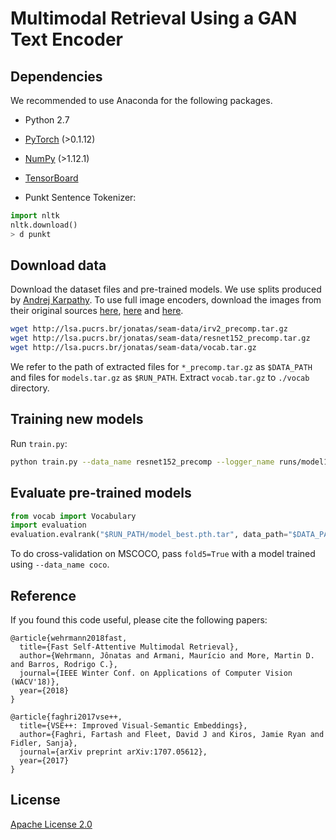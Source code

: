 # Multimodal Retrieval Using a GAN Text Encoder

## Dependencies
We recommended to use Anaconda for the following packages.

* Python 2.7
* [PyTorch](http://pytorch.org/) (>0.1.12)
* [NumPy](http://www.numpy.org/) (>1.12.1)
* [TensorBoard](https://github.com/TeamHG-Memex/tensorboard_logger)

* Punkt Sentence Tokenizer:
```python
import nltk
nltk.download()
> d punkt
```

## Download data

Download the dataset files and pre-trained models. We use splits produced by [Andrej Karpathy](http://cs.stanford.edu/people/karpathy/deepimagesent/). To use full image encoders, download the images from their original sources [here](http://nlp.cs.illinois.edu/HockenmaierGroup/Framing_Image_Description/KCCA.html), [here](http://shannon.cs.illinois.edu/DenotationGraph/) and [here](http://mscoco.org/).

```bash
wget http://lsa.pucrs.br/jonatas/seam-data/irv2_precomp.tar.gz
wget http://lsa.pucrs.br/jonatas/seam-data/resnet152_precomp.tar.gz
wget http://lsa.pucrs.br/jonatas/seam-data/vocab.tar.gz
```

We refer to the path of extracted files for `*_precomp.tar.gz` as `$DATA_PATH` and 
files for `models.tar.gz` as `$RUN_PATH`. Extract `vocab.tar.gz` to `./vocab` 
directory.


## Training new models
Run `train.py`:

```bash
python train.py --data_name resnet152_precomp --logger_name runs/model1 --text_encoder gru --max_violation --trade_coeff 0.5 --resume /models/txt_enc.tar --resume2 models/txt_enc_epoch_600.pth
```

## Evaluate pre-trained models

```python
from vocab import Vocabulary
import evaluation
evaluation.evalrank("$RUN_PATH/model_best.pth.tar", data_path="$DATA_PATH", split="test")'
```

To do cross-validation on MSCOCO, pass `fold5=True` with a model trained using 
`--data_name coco`.


## Reference

If you found this code useful, please cite the following papers:

    @article{wehrmann2018fast,
      title={Fast Self-Attentive Multimodal Retrieval},
      author={Wehrmann, Jônatas and Armani, Maurício and More, Martin D. and Barros, Rodrigo C.},
      journal={IEEE Winter Conf. on Applications of Computer Vision (WACV'18)},
      year={2018}
    }
    
    @article{faghri2017vse++,
      title={VSE++: Improved Visual-Semantic Embeddings},
      author={Faghri, Fartash and Fleet, David J and Kiros, Jamie Ryan and Fidler, Sanja},
      journal={arXiv preprint arXiv:1707.05612},
      year={2017}
    }

## License

[Apache License 2.0](http://www.apache.org/licenses/LICENSE-2.0)
